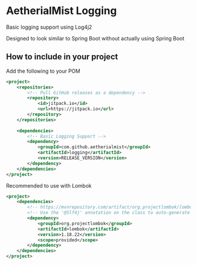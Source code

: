 # AetherialMist Logging

Basic logging support using Log4j2

Designed to look similar to Spring Boot without actually using Spring Boot

## How to include in your project

Add the following to your POM

```xml
<project>
    <repositories>
        <!-- Pull GitHub releases as a dependency -->
        <repository>
            <id>jitpack.io</id>
            <url>https://jitpack.io</url>
        </repository>
    </repositories>
    
    <dependencies>
        <!-- Basic Logging Support -->
        <dependency>
            <groupId>com.github.aetherialmist</groupId>
            <artifactId>logging</artifactId>
            <version>RELEASE_VERSION</version>
        </dependency>
    </dependencies>
</project>
```

Recommended to use with Lombok

```xml
<project>
    <dependencies>
        <!-- https://mvnrepository.com/artifact/org.projectlombok/lombok -->
        <!-- Use the '@Slf4j' annotation on the class to auto-generate the Logger 'log' -->
        <dependency>
            <groupId>org.projectlombok</groupId>
            <artifactId>lombok</artifactId>
            <version>1.18.22</version>
            <scope>provided</scope>
        </dependency>
    </dependencies>
</project>
```